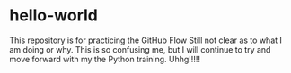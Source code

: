 # hello-world
This repository is for practicing the GitHub Flow
Still not clear as to what I am doing or why. This is so confusing me, but I will continue to try and move forward with my the Python training. Uhhg!!!!!
